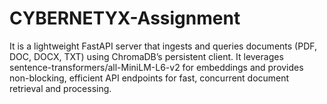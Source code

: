 # CYBERNETYX-Assignment
It is a lightweight FastAPI server that ingests and queries documents (PDF, DOC, DOCX, TXT) using ChromaDB’s persistent client. It leverages sentence-transformers/all-MiniLM-L6-v2 for embeddings and provides non-blocking, efficient API endpoints for fast, concurrent document retrieval and processing.
